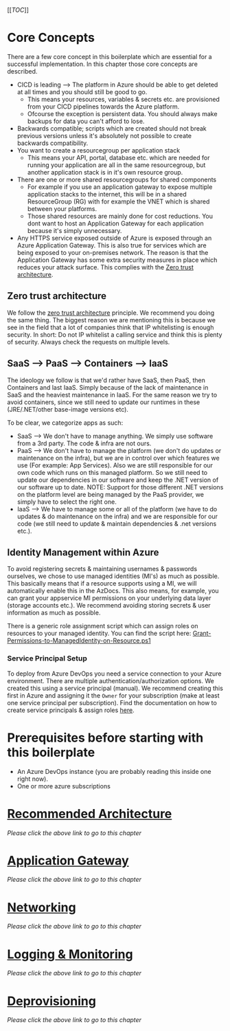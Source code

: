 [[_TOC_]]

# Core Concepts

There are a few core concept in this boilerplate which are essential for a successful implementation. In this chapter those core concepts are described.

- CICD is leading --> The platform in Azure should be able to get deleted at all times and you should still be good to go.
  - This means your resources, variables & secrets etc. are provisioned from your CICD pipelines towards the Azure platform.
  - Ofcourse the exception is persistent data. You should always make backups for data you can't afford to lose.
- Backwards compatible; scripts which are created should not break previous versions unless it's absolutely not possible to create backwards compatibility.
- You want to create a resourcegroup per application stack
  - This means your API, portal, database etc. which are needed for running your application are all in the same resourcegroup, but another application stack is in it's own resource group.
- There are one or more shared resourcegroups for shared components
  - For example if you use an application gateway to expose multiple application stacks to the internet, this will be in a shared ResourceGroup (RG) with for example the VNET which is shared between your platforms.
  - Those shared resources are mainly done for cost reductions. You dont want to host an Application Gateway for each application because it's simply unnecessary.
- Any HTTPS service exposed outside of Azure is exposed through an Azure Application Gateway. This is also true for services which are being exposed to your on-premises network. The reason is that the Application Gateway has some extra security measures in place which reduces your attack surface. This complies with the [Zero trust architecture](#zero-trust-architecture).

## Zero trust architecture

We follow the [zero trust architecture](https://en.wikipedia.org/wiki/Zero_trust_security_model) principle. We recommend you doing the same thing. The biggest reason we are mentioning this is because we see in the field that a lot of companies think that IP whitelisting is enough security. In short: Do not IP whitelist a calling service and think this is plenty of security. Always check the requests on multiple levels.

## SaaS --> PaaS --> Containers --> IaaS

The ideology we follow is that we'd rather have SaaS, then PaaS, then Containers and last IaaS. Simply because of the lack of maintenance in SaaS and the heaviest maintenance in IaaS.
For the same reason we try to avoid containers, since we still need to update our runtimes in these (JRE/.NET/other base-image versions etc).

To be clear, we categorize apps as such:

- SaaS --> We don't have to manage anything. We simply use software from a 3rd party. The code & infra are not ours.
- PaaS --> We don't have to manage the platform (we don't do updates or maintenance on the infra), but we are in control over which features we use (For example: App Services). Also we are still responsible for our own code which runs on this managed platform. So we still need to update our dependencies in our software and keep the .NET version of our software up to date. NOTE: Support for those different .NET versions on the platform level are being managed by the PaaS provider, we simply have to select the right one.
- IaaS --> We have to manage some or all of the platform (we have to do updates & do maintenance on the infra) and we are responsible for our code (we still need to update & maintain dependencies & .net versions etc.).

## Identity Management within Azure

To avoid registering secrets & maintaining usernames & passwords ourselves, we chose to use managed identities (MI's) as much as possible. This basically means that if a resource supports using a MI, we will automatically enable this in the AzDocs. This also means, for example, you can grant your appservice MI permissions on your underlying data layer (storage accounts etc.). We recommend avoiding storing secrets & user information as much as possible.

There is a generic role assignment script which can assign roles on resources to your managed identity. You can find the script here: [Grant-Permissions-to-ManagedIdentity-on-Resource.ps1](../../src/Roles/Grant-Permissions-to-ManagedIdentity-on-Resource.ps1)

### Service Principal Setup

To deploy from Azure DevOps you need a service connection to your Azure environment. There are multiple authentication/authorization options. We created this using a service principal (manual). We recommend creating this first in Azure and assigning it the `Owner` for your subscription (make at least one service principal per subscription).
Find the documentation on how to create service principals & assign roles [here](https://docs.microsoft.com/en-us/azure/active-directory/develop/howto-create-service-principal-portal#register-an-application-with-azure-ad-and-create-a-service-principal).

# Prerequisites before starting with this boilerplate

- An Azure DevOps instance (you are probably reading this inside one right now).
- One or more azure subscriptions

# [Recommended Architecture](/Azure/General-Documentation/Recommended-Architecture)

_Please click the above link to go to this chapter_

# [Application Gateway](/Azure/General-Documentation/Application-Gateway)

_Please click the above link to go to this chapter_

# [Networking](/Azure/General-Documentation/Networking)

_Please click the above link to go to this chapter_

# [Logging & Monitoring](/Azure/General-Documentation/Logging-and-monitoring)

_Please click the above link to go to this chapter_

# [Deprovisioning](/Azure/General-Documentation/Deprovisioning)

_Please click the above link to go to this chapter_
